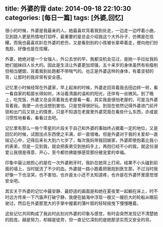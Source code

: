 title: 外婆的背
date: 2014-09-18 22:10:30
categories: [每日一篇]
tags: [外婆,回忆]
---
很小的时候，外婆是我最亲的人。她最喜欢背着我到处走，一边走一边哼着小曲，见到路人更是热情地打招呼，最重要的是总会介绍我这个大外孙子，仿佛是在炫耀。而我也最喜欢趴在外婆的悲伤，又是看到别的小孩被长辈牵着走，便向他们扮鬼脸，好像也是在炫耀。

外婆，她绝对是一个女强人，外公去世的早，我都没机会见过，是她一手拉扯我妈她们姐妹四人长大的。因此是生活让外婆更加顽强，五十来岁的身体虽然有些瘦削但相当健朗，背着我到处跑都不带喘气的。也正是外婆这样的身体，有着坚韧的背，让那时的我非常有安全感。
<!--more-->
记忆里小时候经常在外婆家，早上起来的时候，外婆走回背着我去田边转一转，看一看自家的稻苗长得如何，沐浴着清晨的温和的阳光，还伴有一丝微风。到了晚上，吃完饭，外婆又总会背着我去老屋看一看，其实我是很怕老屋的，可是当外婆背着我，我便一点也没想到害怕，只是觉得很好玩。到现在依然记得外婆进门前开锁和出门后又锁上的情景，只是不知道在老屋里外婆究竟在看些什么东西，亦或是习惯性地看看，看看过去吧。

记忆里有那么一些个零星的片段关于自己和外婆的事始终占据着一定的地位，又是回忆的时候，试图加点东西使之丰满，却一直很难。但是外婆对于我的关爱却一直铭记心中，记得后来长大到六七岁了，每次我妈带我回娘家，外婆即使抱着比我小的表弟，但是一见到我，就会把表弟交到他妈手上，再抱已经不小的我，就这份溺爱让我很是得意、开心，至今都仿佛能够感受那份被宠爱的幸福。

印象中最让她担心的是在一次外婆刷牙时，我趴在她背上打闹，结果不小头磕到前面的墙上，当时就流了不少的血。外婆就一路小跑着把我抱到医生那，不过当时我好像一下也没哭，也不害怕，也许是太小还不太知道疼，也许是在外婆怀里感觉很安全吧。

其实关于外婆的记忆中最安静、最舒适的画面是和她在夏夜里一起躺在床上，时不时远方传来一下汽笛声打破宁静，我便在脑海中浮现一艘又一艘巨大的轮船从眼前驶过，然后在外婆那宽大的手掌中握着的蒲叶扇的轻轻摇曳下慢慢睡着。

这些记忆共同构成了我此时此刻对外婆的印象与感觉，有时会突然发现记不清楚她的脸庞，越是努力，却越是徒劳，但一直记忆深刻的是她那坚实而又安全的背。